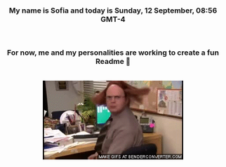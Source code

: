


<div align="center">
<h3 >My name is Sofia and today is Sunday, 12 September, 08:56 GMT-4</h3><br>
<h3 >For now, me and my personalities are working to create a fun Readme 👋
</h3><br>
<img src='img/dwight.gif' alt='working...'/>
</div>
